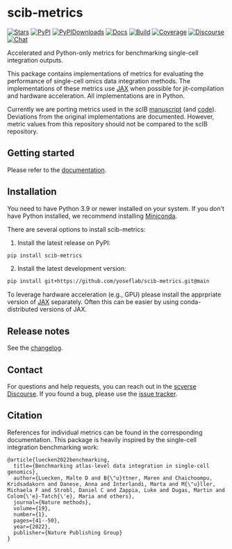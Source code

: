 # scib-metrics

[![Stars][badge-stars]][link-stars]
[![PyPI][badge-pypi]][link-pypi]
[![PyPIDownloads][badge-downloads]][link-downloads]
[![Docs][badge-docs]][link-docs]
[![Build][badge-build]][link-build]
[![Coverage][badge-cov]][link-cov]
[![Discourse][badge-discourse]][link-discourse]
[![Chat][badge-zulip]][link-zulip]

[badge-stars]: https://img.shields.io/github/stars/YosefLab/scib-metrics?logo=GitHub&color=yellow
[link-stars]: https://github.com/YosefLab/scib-metrics/stargazers
[badge-pypi]: https://img.shields.io/pypi/v/scib-metrics.svg
[link-pypi]: https://pypi.org/project/scib-metrics
[badge-downloads]: https://static.pepy.tech/badge/scib-metrics
[link-downloads]: https://pepy.tech/project/scib-metrics
[badge-docs]: https://readthedocs.org/projects/scib-metrics/badge/?version=latest
[link-docs]: https://scib-metrics.readthedocs.io/en/latest/?badge=latest
[badge-build]: https://github.com/YosefLab/scib-metrics/actions/workflows/build.yaml/badge.svg
[link-build]: https://github.com/YosefLab/scib-metrics/actions/workflows/build.yaml/
[badge-cov]: https://codecov.io/gh/YosefLab/scib-metrics/branch/main/graph/badge.svg
[link-cov]: https://codecov.io/gh/YosefLab/scib-metrics
[badge-discourse]: https://img.shields.io/discourse/posts?color=yellow&logo=discourse&server=https%3A%2F%2Fdiscourse.scverse.org
[link-discourse]: https://discourse.scverse.org/
[badge-zulip]: https://img.shields.io/badge/zulip-join_chat-brightgreen.svg
[link-zulip]: https://scverse.zulipchat.com/

Accelerated and Python-only metrics for benchmarking single-cell integration outputs.

This package contains implementations of metrics for evaluating the performance of single-cell omics data integration methods. The implementations of these metrics use [JAX](https://jax.readthedocs.io/en/latest/) when possible for jit-compilation and hardware acceleration. All implementations are in Python.

Currently we are porting metrics used in the scIB [manuscript](https://www.nature.com/articles/s41592-021-01336-8) (and [code](https://github.com/theislab/scib)). Deviations from the original implementations are documented. However, metric values from this repository should not be compared to the scIB repository.

## Getting started

Please refer to the [documentation][link-docs].

## Installation

You need to have Python 3.9 or newer installed on your system. If you don't have
Python installed, we recommend installing [Miniconda](https://docs.conda.io/en/latest/miniconda.html).

There are several options to install scib-metrics:

1. Install the latest release on PyPI:

```bash
pip install scib-metrics
```

2. Install the latest development version:

```bash
pip install git+https://github.com/yoseflab/scib-metrics.git@main
```

To leverage hardware acceleration (e.g., GPU) please install the apprpriate version of [JAX](https://github.com/google/jax#installation) separately. Often this can be easier by using conda-distributed versions of JAX.

## Release notes

See the [changelog][changelog].

## Contact

For questions and help requests, you can reach out in the [scverse Discourse][link-discourse].
If you found a bug, please use the [issue tracker][issue-tracker].

## Citation

References for individual metrics can be found in the corresponding documentation. This package is heavily inspired by the single-cell integration benchmarking work:

```
@article{luecken2022benchmarking,
  title={Benchmarking atlas-level data integration in single-cell genomics},
  author={Luecken, Malte D and B{\"u}ttner, Maren and Chaichoompu, Kridsadakorn and Danese, Anna and Interlandi, Marta and M{\"u}ller, Michaela F and Strobl, Daniel C and Zappia, Luke and Dugas, Martin and Colom{\'e}-Tatch{\'e}, Maria and others},
  journal={Nature methods},
  volume={19},
  number={1},
  pages={41--50},
  year={2022},
  publisher={Nature Publishing Group}
}
```

[scverse-discourse]: https://discourse.scverse.org/
[issue-tracker]: https://github.com/YosefLab/scib-metrics/issues
[changelog]: https://scib-metrics.readthedocs.io/en/latest/changelog.html
[link-api]: https://scib-metrics.readthedocs.io/en/latest/api.html
